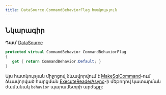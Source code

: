 ```yaml
---
title: DataSource.CommandBehaviorFlag հատկություն
---
```


## Նկարագիր

**Դաս՝** [DataSource](../ds.md)

```c#
protected virtual CommandBehavior CommandBehaviorFlag
{
   get { return CommandBehavior.Default; }
}
```

Այս հատկության միջոցով ձևավորվում է [MakeSqlCommand](MakeSQLCommand.md)-ում ձևավորված հարցման [ExecuteReaderAsync](https://learn.microsoft.com/en-us/dotnet/api/microsoft.data.sqlclient.sqlcommand.executereaderasync#microsoft-data-sqlclient-sqlcommand-executereaderasync(system-data-commandbehavior-system-threading-cancellationtoken))-ի մեթոդով կատարման ժամանակ `behavior` պարամետրի արժեքը։
